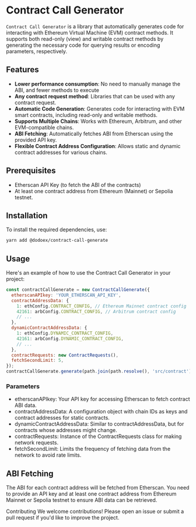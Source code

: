 # Contract Call Generator

`Contract Call Generator` is a library that automatically generates code for interacting with Ethereum Virtual Machine (EVM) contract methods. It supports both read-only (view) and writable contract methods by generating the necessary code for querying results or encoding parameters, respectively.

## Features

- **Lower performance consumption**: No need to manually manage the ABI, and fewer methods to execute
- **Any contract request method**: Libraries that can be used with any contract request.
- **Automatic Code Generation**: Generates code for interacting with EVM smart contracts, including read-only and writable methods.
- **Supports Multiple Chains**: Works with Ethereum, Arbitrum, and other EVM-compatible chains.
- **ABI Fetching**: Automatically fetches ABI from Etherscan using the provided API key.
- **Flexible Contract Address Configuration**: Allows static and dynamic contract addresses for various chains.

## Prerequisites

- Etherscan API Key (to fetch the ABI of the contracts)
- At least one contract address from Ethereum (Mainnet) or Sepolia testnet.

## Installation

To install the required dependencies, use:

```bash
yarn add @dodoex/contract-call-generate
```

## Usage

Here's an example of how to use the Contract Call Generator in your project:

```javascript
const contractCallGenerate = new ContractCallGenerate({
  etherscanAPIkey: 'YOUR_ETHERSCAN_API_KEY',
  contractAddressData: {
    1: ethConfig.CONTRACT_CONFIG, // Ethereum Mainnet contract config
    42161: arbConfig.CONTRACT_CONFIG, // Arbitrum contract config
    // ...
  },
  dynamicContractAddressData: {
    1: ethConfig.DYNAMIC_CONTRACT_CONFIG,
    42161: arbConfig.DYNAMIC_CONTRACT_CONFIG,
    // ...
  },
  contractRequests: new ContractRequests(),
  fetchSecondLimit: 5,
});
contractCallGenerate.generate(path.join(path.resolve(), 'src/contract'));
```

### Parameters

- etherscanAPIkey: Your API key for accessing Etherscan to fetch contract ABI data.
- contractAddressData: A configuration object with chain IDs as keys and contract addresses for static contracts.
- dynamicContractAddressData: Similar to contractAddressData, but for contracts whose addresses might change.
- contractRequests: Instance of the ContractRequests class for making network requests.
- fetchSecondLimit: Limits the frequency of fetching data from the network to avoid rate limits.

## ABI Fetching

The ABI for each contract address will be fetched from Etherscan. You need to provide an API key and at least one contract address from Ethereum Mainnet or Sepolia testnet to ensure ABI data can be retrieved.

Contributing
We welcome contributions! Please open an issue or submit a pull request if you'd like to improve the project.
